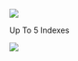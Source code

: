 ![](https://user-images.githubusercontent.com/26511983/70857081-1abda380-1eae-11ea-9f3b-6b104454beba.png)

Up To 5 Indexes

![](https://user-images.githubusercontent.com/26511983/70857094-39bc3580-1eae-11ea-9a96-74b4b01af5f9.png)
